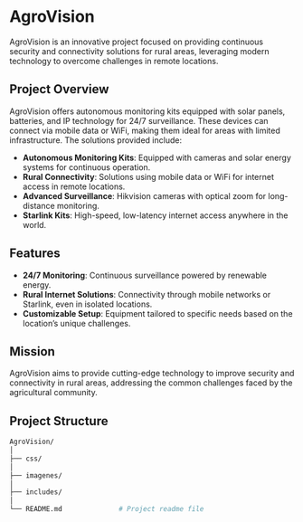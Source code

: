 # AgroVision

AgroVision is an innovative project focused on providing continuous security and connectivity solutions for rural areas, leveraging modern technology to overcome challenges in remote locations.

## Project Overview

AgroVision offers autonomous monitoring kits equipped with solar panels, batteries, and IP technology for 24/7 surveillance. These devices can connect via mobile data or WiFi, making them ideal for areas with limited infrastructure. The solutions provided include:

- **Autonomous Monitoring Kits**: Equipped with cameras and solar energy systems for continuous operation.
- **Rural Connectivity**: Solutions using mobile data or WiFi for internet access in remote locations.
- **Advanced Surveillance**: Hikvision cameras with optical zoom for long-distance monitoring.
- **Starlink Kits**: High-speed, low-latency internet access anywhere in the world.

## Features

- **24/7 Monitoring**: Continuous surveillance powered by renewable energy.
- **Rural Internet Solutions**: Connectivity through mobile networks or Starlink, even in isolated locations.
- **Customizable Setup**: Equipment tailored to specific needs based on the location’s unique challenges.

## Mission

AgroVision aims to provide cutting-edge technology to improve security and connectivity in rural areas, addressing the common challenges faced by the agricultural community.

## Project Structure

```bash
AgroVision/
│
├── css/
│
├── imagenes/
│
├── includes/
│
└── README.md              # Project readme file
```
